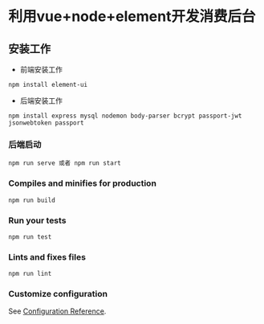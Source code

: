 # 利用vue+node+element开发消费后台

## 安装工作
* 前端安装工作
```
npm install element-ui 
```
* 后端安装工作
```
npm install express mysql nodemon body-parser bcrypt passport-jwt jsonwebtoken passport
```

### 后端启动
```
npm run serve 或者 npm run start
```

### Compiles and minifies for production
```
npm run build
```

### Run your tests
```
npm run test
```

### Lints and fixes files
```
npm run lint
```

### Customize configuration
See [Configuration Reference](https://cli.vuejs.org/config/).
